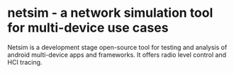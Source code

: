 # netsim - a network simulation tool for multi-device use cases

Netsim is a development stage open-source tool for testing and analysis of
android multi-device apps and frameworks. It offers radio level control and HCI
tracing.
